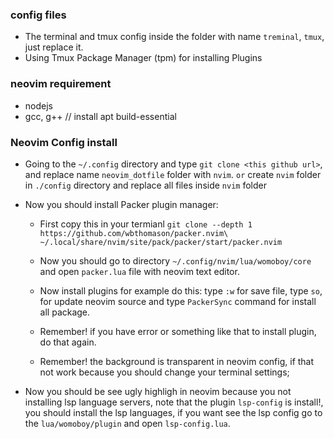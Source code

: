 ### config files
- The terminal and tmux config inside the folder with name `treminal`, `tmux`, just replace it.
- Using Tmux Package Manager (tpm) for installing Plugins

### neovim requirement
- nodejs
- gcc, g++ // install apt build-essential

### Neovim Config install
- Going to the `~/.config` directory and type `git clone <this github url>`, and replace name `neovim_dotfile` folder with `nvim`.
`or`
create `nvim` folder in `./config` directory and replace all files inside `nvim` folder

- Now you should install Packer plugin manager:
  - First copy this in your termianl `git clone --depth 1 https://github.com/wbthomason/packer.nvim\
 ~/.local/share/nvim/site/pack/packer/start/packer.nvim`

  - Now you should go to directory `~/.config/nvim/lua/womoboy/core` and open `packer.lua` file with neovim text editor.
  - Now install plugins for example do this: type `:w` for save file, type `so`, for update neovim source and type `PackerSync` command for install all package.
  - Remember! if you have error or something like that to install plugin, do that again.
  - Remember! the background is transparent in neovim config, if that not work because you should change your terminal settings;

- Now you should be see ugly highligh in neovim because you not installing lsp language servers, note that the plugin `lsp-config` is install!, you should install the lsp languages, if you want see the lsp config go to the `lua/womoboy/plugin` and open `lsp-config.lua`.

